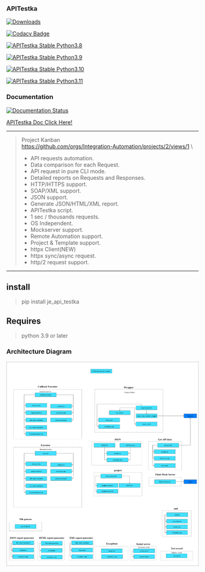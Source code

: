 ### APITestka
[![Downloads](https://static.pepy.tech/badge/je-api-testka)](https://pepy.tech/project/je-api-testka)

[![Codacy Badge](https://app.codacy.com/project/badge/Grade/f243c4edfc1f4aa3ac87752e3e86b399)](https://www.codacy.com/gh/JE-Chen/APITestka/dashboard?utm_source=github.com&amp;utm_medium=referral&amp;utm_content=JE-Chen/APITestka&amp;utm_campaign=Badge_Grade)

[![APITestka Stable Python3.8](https://github.com/Intergration-Automation-Testing/APITestka/actions/workflows/stable_python3_8.yml/badge.svg)](https://github.com/Intergration-Automation-Testing/APITestka/actions/workflows/stable_python3_8.yml)

[![APITestka Stable Python3.9](https://github.com/Intergration-Automation-Testing/APITestka/actions/workflows/stable_python3_9.yml/badge.svg)](https://github.com/Intergration-Automation-Testing/APITestka/actions/workflows/stable_python3_9.yml)

[![APITestka Stable Python3.10](https://github.com/Intergration-Automation-Testing/APITestka/actions/workflows/stable_python3_10.yml/badge.svg)](https://github.com/Intergration-Automation-Testing/APITestka/actions/workflows/stable_python3_10.yml)

[![APITestka Stable Python3.11](https://github.com/Intergration-Automation-Testing/APITestka/actions/workflows/stable_python3_11.yml/badge.svg)](https://github.com/Intergration-Automation-Testing/APITestka/actions/workflows/stable_python3_11.yml)

### Documentation

[![Documentation Status](https://readthedocs.org/projects/apitestka/badge/?version=latest)](https://apitestka.readthedocs.io/en/latest/?badge=latest)

[APITestka Doc Click Here!](https://apitestka.readthedocs.io/en/latest/)

---
> Project Kanban \
> https://github.com/orgs/Integration-Automation/projects/2/views/1 \
> * API requests automation.
> * Data comparison for each Request.
> * API request in pure CLI mode.
> * Detailed reports on Requests and Responses.
> * HTTP/HTTPS support.
> * SOAP/XML support.
> * JSON support.
> * Generate JSON/HTML/XML report.
> * APITestka script.
> * 1 sec / thousands requests.
> * OS Independent.
> * Mockserver support.
> * Remote Automation support.
> * Project & Template support.
> * httpx Client(NEW)
> * httpx sync/async request.
> * http/2 request support. 


---


## install
> pip install je_api_testka


## Requires
> python 3.9 or later

### Architecture Diagram
![Architecture Diagram](architecture_diagram/APITestka_Architecture.drawio.png)